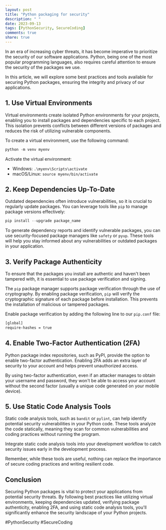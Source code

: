 ```yaml
---
layout: post
title: "Python packaging for security"
description: " "
date: 2023-09-13
tags: [PythonSecurity, SecureCoding]
comments: true
share: true
---
```


In an era of increasing cyber threats, it has become imperative to prioritize the security of our software applications. Python, being one of the most popular programming languages, also requires careful attention to ensure the security of the packages we use.

In this article, we will explore some best practices and tools available for securing Python packages, ensuring the integrity and privacy of our applications.

## 1. Use Virtual Environments

Virtual environments create isolated Python environments for your projects, enabling you to install packages and dependencies specific to each project. This isolation prevents conflicts between different versions of packages and reduces the risk of utilizing vulnerable components.

To create a virtual environment, use the following command:

```python
python -m venv myenv
```

Activate the virtual environment:

- Windows: `.\myenv\Scripts\activate`
- macOS/Linux: `source myenv/bin/activate`

## 2. Keep Dependencies Up-To-Date

Outdated dependencies often introduce vulnerabilities, so it is crucial to regularly update packages. You can leverage tools like `pip` to manage package versions effectively:

```python
pip install --upgrade package_name
```

To generate dependency reports and identify vulnerable packages, you can use security-focused package managers like `safety` or `pyup`. These tools will help you stay informed about any vulnerabilities or outdated packages in your application.

## 3. Verify Package Authenticity

To ensure that the packages you install are authentic and haven't been tampered with, it is essential to use package verification and signing.

The `pip` package manager supports package verification through the use of cryptography. By enabling package verification, `pip` will verify the cryptographic signature of each package before installation. This prevents the installation of malicious or tampered packages.

Enable package verification by adding the following line to our `pip.conf` file:

```bash
[global]
require-hashes = true
```

## 4. Enable Two-Factor Authentication (2FA)

Python package index repositories, such as PyPI, provide the option to enable two-factor authentication. Enabling 2FA adds an extra layer of security to your account and helps prevent unauthorized access.

By using two-factor authentication, even if an attacker manages to obtain your username and password, they won't be able to access your account without the second factor (usually a unique code generated on your mobile device).

## 5. Use Static Code Analysis Tools

Static code analysis tools, such as `bandit` or `pylint`, can help identify potential security vulnerabilities in your Python code. These tools analyze the code statically, meaning they scan for common vulnerabilities and coding practices without running the program.

Integrate static code analysis tools into your development workflow to catch security issues early in the development process.

Remember, while these tools are useful, nothing can replace the importance of secure coding practices and writing resilient code.

## Conclusion

Securing Python packages is vital to protect your applications from potential security threats. By following best practices like utilizing virtual environments, keeping dependencies updated, verifying package authenticity, enabling 2FA, and using static code analysis tools, you'll significantly enhance the security landscape of your Python projects.

#PythonSecurity #SecureCoding